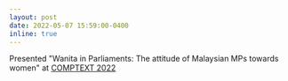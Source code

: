 ```yaml
---
layout: post
date: 2022-05-07 15:59:00-0400
inline: true
---
```


Presented "Wanita in Parliaments: The attitude of Malaysian MPs towards women" at [COMPTEXT 2022](https://www.comptextconference.org/4th-annual-comptext-conference-2022/) 
